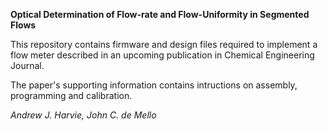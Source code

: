 **Optical Determination of Flow-rate and Flow-Uniformity in Segmented Flows**

This repository contains firmware and design files required to implement a flow meter described in an upcoming publication in Chemical Engineering Journal. 

The paper's supporting information contains intructions on assembly, programming and calibration.

*Andrew J. Harvie, John C. de Mello*

